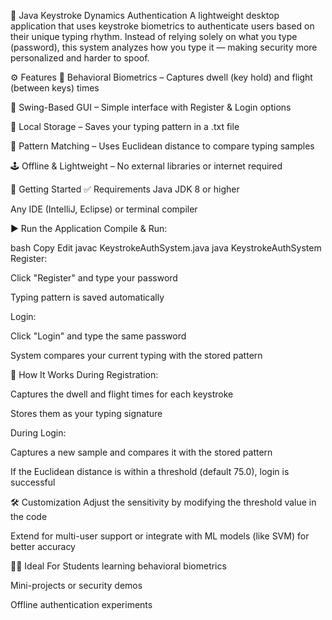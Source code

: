 🔐 Java Keystroke Dynamics Authentication
A lightweight desktop application that uses keystroke biometrics to authenticate users based on their unique typing rhythm. Instead of relying solely on what you type (password), this system analyzes how you type it — making security more personalized and harder to spoof.

⚙️ Features
🧠 Behavioral Biometrics – Captures dwell (key hold) and flight (between keys) times

💬 Swing-Based GUI – Simple interface with Register & Login options

📝 Local Storage – Saves your typing pattern in a .txt file

📐 Pattern Matching – Uses Euclidean distance to compare typing samples

🕹️ Offline & Lightweight – No external libraries or internet required

🚀 Getting Started
✅ Requirements
Java JDK 8 or higher

Any IDE (IntelliJ, Eclipse) or terminal compiler

▶️ Run the Application
Compile & Run:

bash
Copy
Edit
javac KeystrokeAuthSystem.java
java KeystrokeAuthSystem
Register:

Click "Register" and type your password

Typing pattern is saved automatically

Login:

Click "Login" and type the same password

System compares your current typing with the stored pattern

🧪 How It Works
During Registration:

Captures the dwell and flight times for each keystroke

Stores them as your typing signature

During Login:

Captures a new sample and compares it with the stored pattern

If the Euclidean distance is within a threshold (default 75.0), login is successful

🛠️ Customization
Adjust the sensitivity by modifying the threshold value in the code

Extend for multi-user support or integrate with ML models (like SVM) for better accuracy

👨‍💻 Ideal For
Students learning behavioral biometrics

Mini-projects or security demos

Offline authentication experiments
